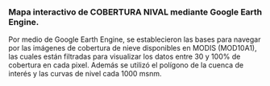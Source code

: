 ### Mapa interactivo de COBERTURA NIVAL mediante Google Earth Engine.
Por medio de Google Earth Engine, se establecieron las bases para navegar por las imágenes de cobertura de nieve disponibles en MODIS (MOD10A1),  las cuales están filtradas para visualizar los datos entre 30 y 100% de cobertura en cada pixel. Además se utilizó el polígono de la cuenca de interés y las curvas de nivel cada 1000 msnm.

